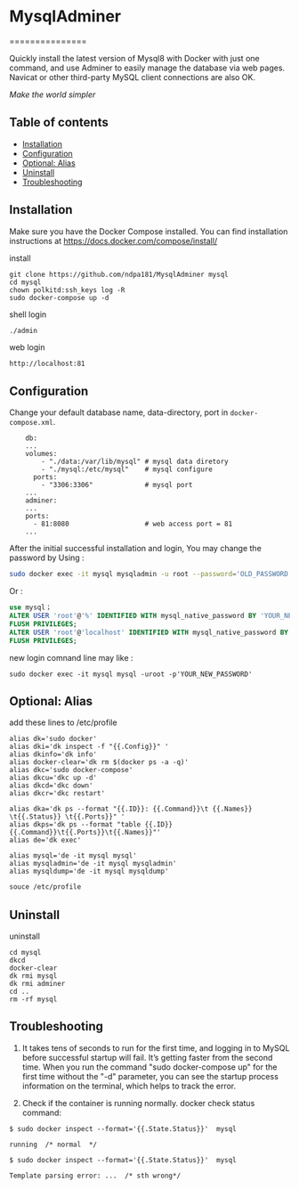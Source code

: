 # MysqlAdminer
===============

Quickly install the latest version of Mysql8 with Docker with just one command, and use Adminer to easily manage the database via web pages. Navicat or other third-party MySQL client connections are also OK.

*Make the world simpler*

Table of contents
-----------------
* [Installation](#installation)
* [Configuration](#configuration)
* [Optional: Alias](#optional-alias)
* [Uninstall](#uninstall)
* [Troubleshooting](#troubleshooting)

Installation
------------

Make sure you have the Docker Compose installed. You can find installation instructions at https://docs.docker.com/compose/install/

install
```
git clone https://github.com/ndpa181/MysqlAdminer mysql
cd mysql
chown polkitd:ssh_keys log -R
sudo docker-compose up -d
```

shell login

```Bash
./admin
```
web login
```
http://localhost:81
```

Configuration
-------------

Change your default database name, data-directory, port  in `docker-compose.xml`.
```
    db:
    ...
    volumes:
        - "./data:/var/lib/mysql" # mysql data diretory
        - "./mysql:/etc/mysql"    # mysql configure
      ports:
        - "3306:3306"             # mysql port 
    ...
    adminer:
    ...
    ports:
      - 81:8080                   # web access port = 81
    ...
```

After the initial successful installation and login, You may change the password by 
Using :

```Bash
sudo docker exec -it mysql mysqladmin -u root --password='OLD_PASSWORD' password 'NEW_PASSWORD';
```
 Or :
 ``` SQL
use mysql；
ALTER USER 'root'@'%' IDENTIFIED WITH mysql_native_password BY 'YOUR_NEW_PASSWORD';
FLUSH PRIVILEGES;
ALTER USER 'root'@'localhost' IDENTIFIED WITH mysql_native_password BY 'YOUR_NEW_PASSWORD';
FLUSH PRIVILEGES;
 ```

 new login comnand line may like :
```
sudo docker exec -it mysql mysql -uroot -p'YOUR_NEW_PASSWORD'
```

Optional: Alias
---------------
add these lines to /etc/profile
```
alias dk='sudo docker'
alias dki='dk inspect -f "{{.Config}}" '
alias dkinfo='dk info'
alias docker-clear='dk rm $(docker ps -a -q)'
alias dkc='sudo docker-compose'
alias dkcu='dkc up -d'
alias dkcd='dkc down'
alias dkcr='dkc restart'

alias dka='dk ps --format "{{.ID}}: {{.Command}}\t {{.Names}}     \t{{.Status}} \t{{.Ports}}" '
alias dkps='dk ps --format "table {{.ID}} {{.Command}}\t{{.Ports}}\t{{.Names}}"'
alias de='dk exec'

alias mysql='de -it mysql mysql'
alias mysqladmin='de -it mysql mysqladmin'
alias mysqldump='de -it mysql mysqldump'
```

```bash
souce /etc/profile
```

Uninstall 
---------------

uninstall
```
cd mysql
dkcd
docker-clear
dk rmi mysql
dk rmi adminer
cd ..
rm -rf mysql
```

Troubleshooting
---------------

1. It takes tens of seconds to run for the first time, and logging in to MySQL before successful startup will fail. It’s getting faster from the second time. When you run the command "sudo docker-compose up" for the first time without the "-d" parameter, you can see the startup process information on the terminal, which helps to track the error.

2. Check if the container is running normally.
docker check status command:
```
$ sudo docker inspect --format='{{.State.Status}}'  mysql

running  /* normal  */
```


```
$ sudo docker inspect --format='{{.State.Status}}'  mysql

Template parsing error: ...  /* sth wrong*/
```




